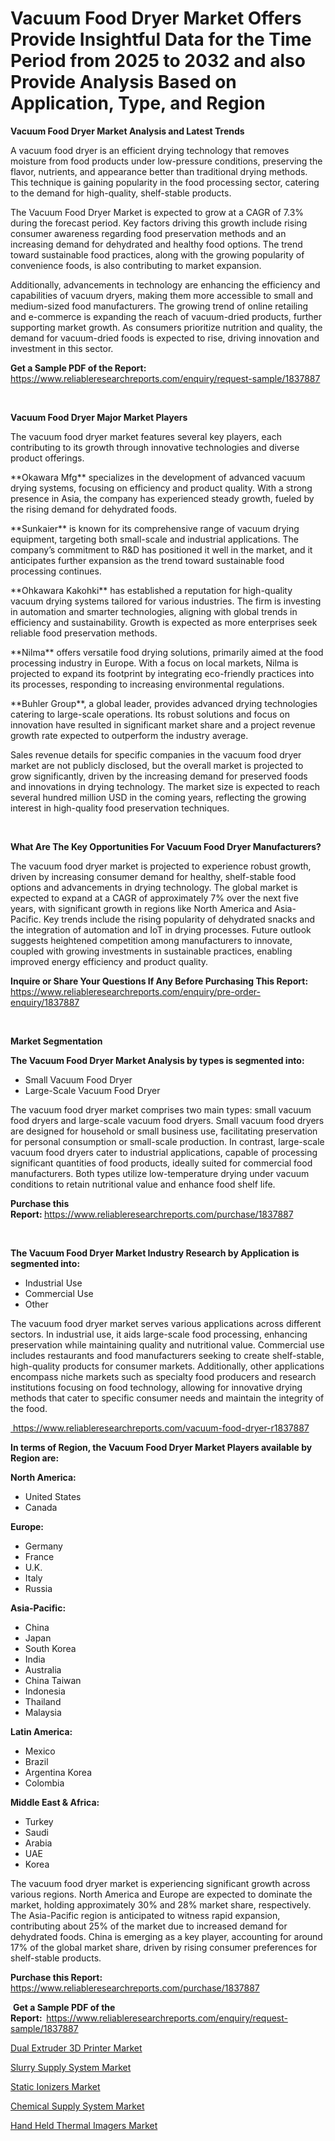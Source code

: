 <p><h1>Vacuum Food Dryer Market Offers Provide Insightful Data for the Time Period from 2025 to 2032 and also Provide Analysis Based on Application, Type, and Region</h1></p><p><strong>Vacuum Food Dryer Market Analysis and Latest Trends</strong></p>
<p><p>A vacuum food dryer is an efficient drying technology that removes moisture from food products under low-pressure conditions, preserving the flavor, nutrients, and appearance better than traditional drying methods. This technique is gaining popularity in the food processing sector, catering to the demand for high-quality, shelf-stable products.</p><p>The Vacuum Food Dryer Market is expected to grow at a CAGR of 7.3% during the forecast period. Key factors driving this growth include rising consumer awareness regarding food preservation methods and an increasing demand for dehydrated and healthy food options. The trend toward sustainable food practices, along with the growing popularity of convenience foods, is also contributing to market expansion.</p><p>Additionally, advancements in technology are enhancing the efficiency and capabilities of vacuum dryers, making them more accessible to small and medium-sized food manufacturers. The growing trend of online retailing and e-commerce is expanding the reach of vacuum-dried products, further supporting market growth. As consumers prioritize nutrition and quality, the demand for vacuum-dried foods is expected to rise, driving innovation and investment in this sector.</p></p>
<p><strong>Get a Sample PDF of the Report:&nbsp;</strong> <a href="https://www.reliableresearchreports.com/enquiry/request-sample/1837887?utm_campaign=40&utm_medium=2&utm_source=Github&utm_content=ia&utm_term=09042025&utm_id=vacuum-food-dryer">https://www.reliableresearchreports.com/enquiry/request-sample/1837887</a></p>
<p>&nbsp;</p>
<p><strong>Vacuum Food Dryer Major Market Players</strong></p>
<p><p>The vacuum food dryer market features several key players, each contributing to its growth through innovative technologies and diverse product offerings. </p><p>**Okawara Mfg** specializes in the development of advanced vacuum drying systems, focusing on efficiency and product quality. With a strong presence in Asia, the company has experienced steady growth, fueled by the rising demand for dehydrated foods.</p><p>**Sunkaier** is known for its comprehensive range of vacuum drying equipment, targeting both small-scale and industrial applications. The company’s commitment to R&D has positioned it well in the market, and it anticipates further expansion as the trend toward sustainable food processing continues.</p><p>**Ohkawara Kakohki** has established a reputation for high-quality vacuum drying systems tailored for various industries. The firm is investing in automation and smarter technologies, aligning with global trends in efficiency and sustainability. Growth is expected as more enterprises seek reliable food preservation methods.</p><p>**Nilma** offers versatile food drying solutions, primarily aimed at the food processing industry in Europe. With a focus on local markets, Nilma is projected to expand its footprint by integrating eco-friendly practices into its processes, responding to increasing environmental regulations.</p><p>**Buhler Group**, a global leader, provides advanced drying technologies catering to large-scale operations. Its robust solutions and focus on innovation have resulted in significant market share and a project revenue growth rate expected to outperform the industry average.</p><p>Sales revenue details for specific companies in the vacuum food dryer market are not publicly disclosed, but the overall market is projected to grow significantly, driven by the increasing demand for preserved foods and innovations in drying technology. The market size is expected to reach several hundred million USD in the coming years, reflecting the growing interest in high-quality food preservation techniques.</p></p>
<p>&nbsp;</p>
<p><strong>What Are The Key Opportunities For Vacuum Food Dryer Manufacturers?</strong></p>
<p><p>The vacuum food dryer market is projected to experience robust growth, driven by increasing consumer demand for healthy, shelf-stable food options and advancements in drying technology. The global market is expected to expand at a CAGR of approximately 7% over the next five years, with significant growth in regions like North America and Asia-Pacific. Key trends include the rising popularity of dehydrated snacks and the integration of automation and IoT in drying processes. Future outlook suggests heightened competition among manufacturers to innovate, coupled with growing investments in sustainable practices, enabling improved energy efficiency and product quality.</p></p>
<p><strong>Inquire or Share Your Questions If Any Before Purchasing This Report:</strong> <a href="https://www.reliableresearchreports.com/enquiry/pre-order-enquiry/1837887?utm_campaign=40&utm_medium=2&utm_source=Github&utm_content=ia&utm_term=09042025&utm_id=vacuum-food-dryer">https://www.reliableresearchreports.com/enquiry/pre-order-enquiry/1837887</a></p>
<p>&nbsp;</p>
<p><strong>Market Segmentation</strong></p>
<p><strong>The Vacuum Food Dryer Market Analysis by types is segmented into:</strong></p>
<p><ul><li>Small Vacuum Food Dryer</li><li>Large-Scale Vacuum Food Dryer</li></ul></p>
<p><p>The vacuum food dryer market comprises two main types: small vacuum food dryers and large-scale vacuum food dryers. Small vacuum food dryers are designed for household or small business use, facilitating preservation for personal consumption or small-scale production. In contrast, large-scale vacuum food dryers cater to industrial applications, capable of processing significant quantities of food products, ideally suited for commercial food manufacturers. Both types utilize low-temperature drying under vacuum conditions to retain nutritional value and enhance food shelf life.</p></p>
<p><strong>Purchase this Report:&nbsp;</strong><a href="https://www.reliableresearchreports.com/purchase/1837887?utm_campaign=40&utm_medium=2&utm_source=Github&utm_content=ia&utm_term=09042025&utm_id=vacuum-food-dryer">https://www.reliableresearchreports.com/purchase/1837887</a></p>
<p>&nbsp;</p>
<p><strong>The Vacuum Food Dryer Market Industry Research by Application is segmented into:</strong></p>
<p><ul><li>Industrial Use</li><li>Commercial Use</li><li>Other</li></ul></p>
<p><p>The vacuum food dryer market serves various applications across different sectors. In industrial use, it aids large-scale food processing, enhancing preservation while maintaining quality and nutritional value. Commercial use includes restaurants and food manufacturers seeking to create shelf-stable, high-quality products for consumer markets. Additionally, other applications encompass niche markets such as specialty food producers and research institutions focusing on food technology, allowing for innovative drying methods that cater to specific consumer needs and maintain the integrity of the food.</p></p>
<p><a href="https://www.reliableresearchreports.com/vacuum-food-dryer-r1837887?utm_campaign=40&utm_medium=2&utm_source=Github&utm_content=ia&utm_term=09042025&utm_id=vacuum-food-dryer">&nbsp;https://www.reliableresearchreports.com/vacuum-food-dryer-r1837887</a></p>
<p><strong>In terms of Region, the Vacuum Food Dryer Market Players available by Region are:</strong></p>
<p>
    <p> <strong> North America: </strong>
        <ul>
            <li>United States</li>
            <li>Canada</li>
        </ul>
        </p> 
    <p> <strong> Europe: </strong>
        <ul>
            <li>Germany</li>
            <li>France</li>
            <li>U.K.</li>
            <li>Italy</li>
            <li>Russia</li>
        </ul>
        </p> 
    <p> <strong> Asia-Pacific: </strong>
        <ul>
            <li>China</li>
            <li>Japan</li>
            <li>South Korea</li>
            <li>India</li>
            <li>Australia</li>
            <li>China Taiwan</li>
            <li>Indonesia</li>
            <li>Thailand</li>
            <li>Malaysia</li>
        </ul>
        </p> 
    <p> <strong> Latin America: </strong>
        <ul>
            <li>Mexico</li>
            <li>Brazil</li>
            <li>Argentina Korea</li>
            <li>Colombia</li>
        </ul>
        </p> 
    <p> <strong> Middle East & Africa: </strong>
        <ul>
            <li>Turkey</li>
            <li>Saudi</li>
            <li>Arabia</li>
            <li>UAE</li>
            <li>Korea</li>
        </ul>
    </p>
    </p>
<p><p>The vacuum food dryer market is experiencing significant growth across various regions. North America and Europe are expected to dominate the market, holding approximately 30% and 28% market share, respectively. The Asia-Pacific region is anticipated to witness rapid expansion, contributing about 25% of the market due to increased demand for dehydrated foods. China is emerging as a key player, accounting for around 17% of the global market share, driven by rising consumer preferences for shelf-stable products.</p></p>
<p><strong>Purchase this Report: </strong><a href="https://www.reliableresearchreports.com/purchase/1837887?utm_campaign=40&utm_medium=2&utm_source=Github&utm_content=ia&utm_term=09042025&utm_id=vacuum-food-dryer">https://www.reliableresearchreports.com/purchase/1837887</a></p>
<p>&nbsp;<strong>Get a Sample PDF of the Report:&nbsp;&nbsp;</strong><a href="https://www.reliableresearchreports.com/enquiry/request-sample/1837887?utm_campaign=40&utm_medium=2&utm_source=Github&utm_content=ia&utm_term=09042025&utm_id=vacuum-food-dryer">https://www.reliableresearchreports.com/enquiry/request-sample/1837887</a></p>
<p><strong></strong></p>
<p><p><a href="https://github.com/botocniveda/Market-Research-Report-List-1/blob/main/dual-extruder-3d-printer-market.md?utm_campaign=40&utm_medium=2&utm_source=Github&utm_content=ia&utm_term=09042025&utm_id=vacuum-food-dryer">Dual Extruder 3D Printer Market</a></p><p><a href="https://github.com/obajimlaweh59/Market-Research-Report-List-1/blob/main/slurry-supply-system-market.md?utm_campaign=40&utm_medium=2&utm_source=Github&utm_content=ia&utm_term=09042025&utm_id=vacuum-food-dryer">Slurry Supply System Market</a></p><p><a href="https://github.com/rvadencho/Market-Research-Report-List-1/blob/main/static-ionizers-market.md?utm_campaign=40&utm_medium=2&utm_source=Github&utm_content=ia&utm_term=09042025&utm_id=vacuum-food-dryer">Static Ionizers Market</a></p><p><a href="https://github.com/cordaysamaya/Market-Research-Report-List-1/blob/main/chemical-supply-system-market.md?utm_campaign=40&utm_medium=2&utm_source=Github&utm_content=ia&utm_term=09042025&utm_id=vacuum-food-dryer">Chemical Supply System Market</a></p><p><a href="https://github.com/muoioconzej8/Market-Research-Report-List-1/blob/main/hand-held-thermal-imagers-market.md?utm_campaign=40&utm_medium=2&utm_source=Github&utm_content=ia&utm_term=09042025&utm_id=vacuum-food-dryer">Hand Held Thermal Imagers Market</a></p></p>